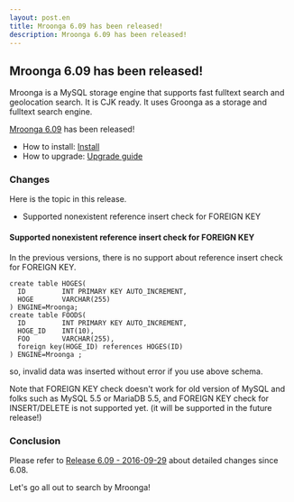 ```yaml
---
layout: post.en
title: Mroonga 6.09 has been released!
description: Mroonga 6.09 has been released!
---
```


## Mroonga 6.09 has been released!

Mroonga is a MySQL storage engine that supports fast fulltext search
and geolocation search. It is CJK ready. It uses Groonga as a storage
and fulltext search engine.

[Mroonga 6.09](/docs/news.html#release-6-09) has been released!

  * How to install: [Install](/docs/install.html)
  * How to upgrade: [Upgrade guide](/docs/upgrade.html)

### Changes

Here is the topic in this release.

  * Supported nonexistent reference insert check for FOREIGN KEY

#### Supported nonexistent reference insert check for FOREIGN KEY

In the previous versions, there is no support about reference insert check for FOREIGN KEY.

    create table HOGES( 
      ID         INT PRIMARY KEY AUTO_INCREMENT,
      HOGE       VARCHAR(255)
    ) ENGINE=Mroonga;
    create table FOODS( 
      ID         INT PRIMARY KEY AUTO_INCREMENT,
      HOGE_ID    INT(10),
      FOO        VARCHAR(255),
      foreign key(HOGE_ID) references HOGES(ID)
    ) ENGINE=Mroonga ;
  
so, invalid data was inserted without error if you use above schema.

Note that FOREIGN KEY check doesn't work for old version of MySQL and folks such as MySQL 5.5 or MariaDB 5.5, and FOREIGN KEY check for INSERT/DELETE is not supported yet. (it will be supported in the future release!)

### Conclusion

Please refer to [Release 6.09 - 2016-09-29](/docs/news.html#release-6-09-2016-09-29) about detailed changes since 6.08.

Let's go all out to search by Mroonga!
